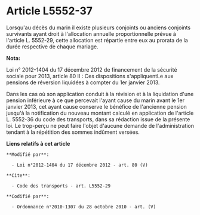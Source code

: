 # Article L5552-37

Lorsqu'au décès du marin il existe plusieurs conjoints ou anciens conjoints survivants ayant droit à l'allocation annuelle
proportionnelle prévue à l'article L. 5552-29, cette allocation est répartie entre eux au prorata de la durée respective de
chaque mariage.

**Nota:**

Loi n° 2012-1404 du 17 décembre 2012 de financement de la sécurité sociale pour 2013, article 80 II : Ces dispositions
s'appliquentLe aux pensions de réversion liquidées  à compter du 1er janvier 2013. 

Dans les cas où son application conduit à la révision et à la liquidation d'une pension inférieure à ce que percevait l'ayant
cause du marin avant le 1er janvier 2013, cet ayant cause conserve le bénéfice de l'ancienne pension jusqu'à la notification
du nouveau montant calculé en application de l'article L. 5552-36 du code des transports, dans sa rédaction issue de la
présente loi. Le trop-perçu ne peut faire l'objet d'aucune demande de l'administration tendant à la répétition des sommes
indûment versées.

**Liens relatifs à cet article**

	**Modifié par**:

	  - Loi n°2012-1404 du 17 décembre 2012 - art. 80 (V)

	**Cite**:

	  - Code des transports - art. L5552-29

	**Codifié par**:

	  - Ordonnance n°2010-1307 du 28 octobre 2010 - art. (V)
